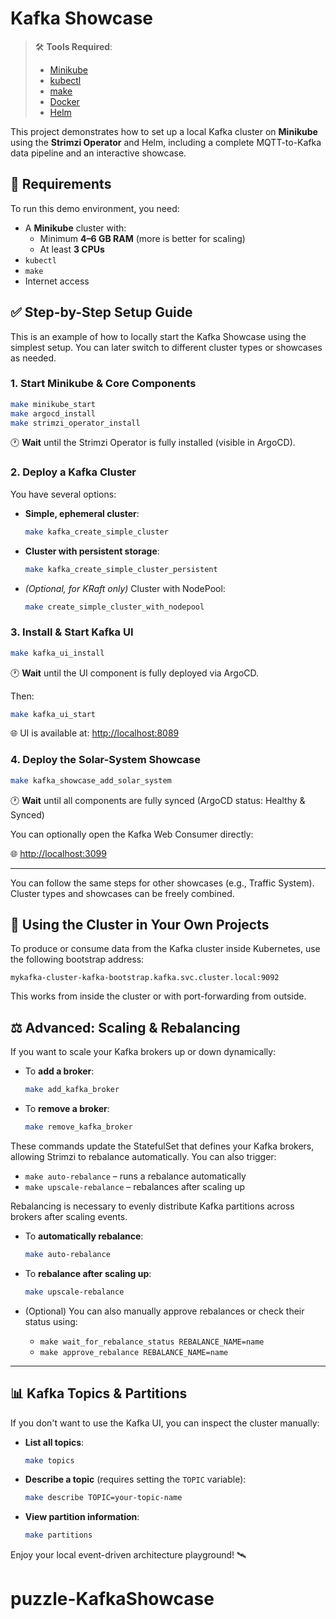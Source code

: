 # Kafka Showcase

> 🛠️ **Tools Required**:  
> - [Minikube](https://minikube.sigs.k8s.io/docs/start/)  
> - [kubectl](https://kubernetes.io/docs/tasks/tools/)  
> - [make](https://www.gnu.org/software/make/)  
> - [Docker](https://docs.docker.com/get-docker/)  
> - [Helm](https://helm.sh/docs/intro/install/)

This project demonstrates how to set up a local Kafka cluster on **Minikube** using the **Strimzi Operator** and Helm, including a complete MQTT-to-Kafka data pipeline and an interactive showcase.

## 📌 Requirements

To run this demo environment, you need:

- A **Minikube** cluster with:
  - Minimum **4–6 GB RAM** (more is better for scaling)
  - At least **3 CPUs**
- `kubectl`
- `make`
- Internet access

## ✅ Step-by-Step Setup Guide

This is an example of how to locally start the Kafka Showcase using the simplest setup. You can later switch to different cluster types or showcases as needed.

### 1. Start Minikube & Core Components

```bash
make minikube_start
make argocd_install
make strimzi_operator_install
```

🕐 **Wait** until the Strimzi Operator is fully installed (visible in ArgoCD).

### 2. Deploy a Kafka Cluster

You have several options:

- **Simple, ephemeral cluster**:
  ```bash
  make kafka_create_simple_cluster
  ```

- **Cluster with persistent storage**:
  ```bash
  make kafka_create_simple_cluster_persistent
  ```

- *(Optional, for KRaft only)* Cluster with NodePool:
  ```bash
  make create_simple_cluster_with_nodepool
  ```

### 3. Install & Start Kafka UI

```bash
make kafka_ui_install
```

🕐 **Wait** until the UI component is fully deployed via ArgoCD.

Then:

```bash
make kafka_ui_start
```

🌐 UI is available at: [http://localhost:8089](http://localhost:8089)

### 4. Deploy the Solar-System Showcase

```bash
make kafka_showcase_add_solar_system
```

🕐 **Wait** until all components are fully synced (ArgoCD status: Healthy & Synced)

You can optionally open the Kafka Web Consumer directly:

🌐 [http://localhost:3099](http://localhost:3099)

---

You can follow the same steps for other showcases (e.g., Traffic System). Cluster types and showcases can be freely combined.

## 🔌 Using the Cluster in Your Own Projects

To produce or consume data from the Kafka cluster inside Kubernetes, use the following bootstrap address:

```
mykafka-cluster-kafka-bootstrap.kafka.svc.cluster.local:9092
```

This works from inside the cluster or with port-forwarding from outside.

## ⚖️ Advanced: Scaling & Rebalancing

If you want to scale your Kafka brokers up or down dynamically:

- To **add a broker**:
  ```bash
  make add_kafka_broker
  ```

- To **remove a broker**:
  ```bash
  make remove_kafka_broker
  ```

These commands update the StatefulSet that defines your Kafka brokers, allowing Strimzi to rebalance automatically. You can also trigger:

 - `make auto-rebalance` – runs a rebalance automatically
 - `make upscale-rebalance` – rebalances after scaling up

Rebalancing is necessary to evenly distribute Kafka partitions across brokers after scaling events.

 - To **automatically rebalance**:
   ```bash
   make auto-rebalance
   ```

 - To **rebalance after scaling up**:
   ```bash
   make upscale-rebalance
   ```

 - (Optional) You can also manually approve rebalances or check their status using:
   - `make wait_for_rebalance_status REBALANCE_NAME=name`
   - `make approve_rebalance REBALANCE_NAME=name`

---

## 📊 Kafka Topics & Partitions

If you don't want to use the Kafka UI, you can inspect the cluster manually:

 - **List all topics**:
   ```bash
   make topics
   ```

 - **Describe a topic** (requires setting the `TOPIC` variable):
   ```bash
   make describe TOPIC=your-topic-name
   ```

 - **View partition information**:
   ```bash
   make partitions
   ```
Enjoy your local event-driven architecture playground! 🛰️
# puzzle-KafkaShowcase
